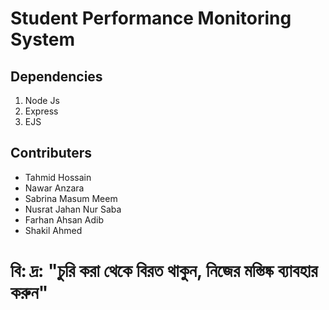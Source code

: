 # Student Performance Monitoring System


## Dependencies
1. Node Js
2. Express
3. EJS

## Contributers
* Tahmid Hossain
* Nawar Anzara
* Sabrina Masum Meem
* Nusrat Jahan Nur Saba
* Farhan Ahsan Adib
* Shakil Ahmed

# বি: দ্র: "চুরি করা থেকে বিরত থাকুন, নিজের মস্তিষ্ক ব্যাবহার করুন"

